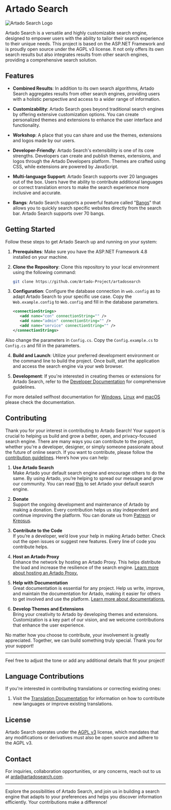 # Artado Search

![Artado Search Logo](https://www.artadosearch.com/images/android-chrome-192x192.png)

Artado Search is a versatile and highly customizable search engine, designed to empower users with the ability to tailor their search experience to their unique needs. This project is based on the ASP.NET Framework and is proudly open source under the AGPL v3 license. It not only offers its own search results but also integrates results from other search engines, providing a comprehensive search solution.

## Features

- **Combined Results**: In addition to its own search algorithms, Artado Search aggregates results from other search engines, providing users with a holistic perspective and access to a wider range of information.

- **Customizability**: Artado Search goes beyond traditional search engines by offering extensive customization options. You can create personalized themes and extensions to enhance the user interface and functionality.

- **Workshop**: A place that you can share and use the themes, extensions and logos made by our users.

- **Developer-Friendly**: Artado Search's extensibility is one of its core strengths. Developers can create and publish themes, extensions, and logos through the Artado Developers platform. Themes are crafted using CSS, while extensions are powered by JavaScript.

- **Multi-language Support**: Artado Search supports over 20 languages out of the box. Users have the ability to contribute additional languages or correct translation errors to make the search experience more inclusive and accurate.
  
- **Bangs**: Artado Search supports a powerful feature called "[Bangs](https://github.com/Artado-Project/artadosearch-docs/blob/main/User%20Guide/Bangs.md)" that allows you to quickly search specific websites directly from the search bar. Artado Search supports over 70 bangs.


## Getting Started

Follow these steps to get Artado Search up and running on your system:

1. **Prerequisites**: Make sure you have the ASP.NET Framework 4.8 installed on your machine.

2. **Clone the Repository**: Clone this repository to your local environment using the following command:
   ```bash
   git clone https://github.com/Artado-Project/artadosearch
   ```

3. **Configuration**: Configure the database connection in `web.config` as to adapt Artado Search to your specific use case.
Copy the `Web.example.config` to `Web.config` and fill in the database parameters.
   ```xml
   <connectionStrings>
	  <add name="con" connectionString="" />
	  <add name="admin" connectionString="" />
	  <add name="service" connectionString="" />
   </connectionStrings>
   ```
Also change the parameters in `Config.cs`. Copy the `Config.example.cs` to `Config.cs` and fill in the parameters.

4. **Build and Launch**: Utilize your preferred development environment or the command line to build the project. Once built, start the application and access the search engine via your web browser.

5. **Development**: If you're interested in creating themes or extensions for Artado Search, refer to the [Developer Documentation](https://github.com/Artado-Project/artadosearch-docs/tree/main/Developer%20Guide) for comprehensive guidelines.

For more detailed selfhost documentation for [Windows](https://github.com/Artado-Project/artadosearch-docs/blob/main/Getting%20Started/Selfhost_on_Win.md), [Linux](https://github.com/Artado-Project/artadosearch-docs/blob/main/Getting%20Started/Selfhost_on_Linux.md) and [macOS](https://github.com/Artado-Project/artadosearch-docs/blob/main/Getting%20Started/Selfhost_on_Mac.md) please check the documentation.

## Contributing

Thank you for your interest in contributing to Artado Search! Your support is crucial to helping us build and grow a better, open, and privacy-focused search engine. There are many ways you can contribute to the project, whether you're a developer, designer, or simply someone passionate about the future of online search. If you want to contribute, please follow the [contribution guidelines](CONTRIBUTING.md). Here’s how you can help:

1. **Use Artado Search**  
   Make Artado your default search engine and encourage others to do the same. By using Artado, you’re helping to spread our message and grow our community. You can read [this](https://github.com/Artado-Project/artadosearch-docs/blob/main/User%20Guide/User%20Guide.md#how-to-set-artado-as-your-default-search-engine) to set Artado your default search engine.

2. **Donate**  
   Support the ongoing development and maintenance of Artado by making a donation. Every contribution helps us stay independent and continue improving the platform.
   You can donate us from [Patreon](https://www.patreon.com/artadosoft) or [Kreosus](https://kreosus.com/artadosoft).

4. **Contribute to the Code**  
   If you’re a developer, we’d love your help in making Artado better. Check out the open issues or suggest new features. Every line of code you contribute helps.

5. **Host an Artado Proxy**  
   Enhance the network by hosting an Artado Proxy. This helps distribute the load and increase the resilience of the search engine. [Learn more about hosting an Artado Proxy.](https://github.com/Artado-Project/ArtadoProxy)

6. **Help with Documentation**  
   Great documentation is essential for any project. Help us write, improve, and maintain the documentation for Artado, making it easier for others to get involved and use the platform. [Learn more about documentations.](https://github.com/Artado-Project/artadosearch-docs)

7. **Develop Themes and Extensions**  
   Bring your creativity to Artado by developing themes and extensions. Customization is a key part of our vision, and we welcome contributions that enhance the user experience.

No matter how you choose to contribute, your involvement is greatly appreciated. Together, we can build something truly special. Thank you for your support!

---

Feel free to adjust the tone or add any additional details that fit your project!

## Language Contributions

If you're interested in contributing translations or correcting existing ones:

1. Visit the [Translation Documentation](Translation.md) for information on how to contribute new languages or improve existing translations.

## License

Artado Search operates under the [AGPL v3](LICENSE) license, which mandates that any modifications or derivatives must also be open source and adhere to the AGPL v3.

## Contact

For inquiries, collaboration opportunities, or any concerns, reach out to us at [arda@artadosearch.com](mailto:arda@artadosearch.com).

---

Explore the possibilities of Artado Search, and join us in building a search engine that adapts to your preferences and helps you discover information efficiently. Your contributions make a difference!
